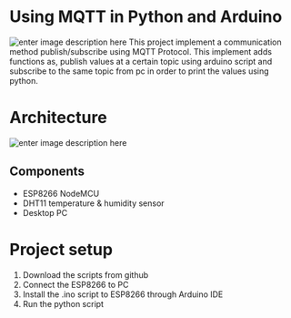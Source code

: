 
# Using MQTT in Python and Arduino

![enter image description here](https://i.ibb.co/SRH4rqg/192481041-530347304656041-4530843913811320355-n.jpg)
This project implement a communication method publish/subscribe using MQTT Protocol. This implement adds functions as, publish values at a certain topic using arduino script and subscribe to the same topic from pc in order to print the values using python.
# Architecture
![enter image description here](https://i.ibb.co/Dwpyqnm/final.png)
## Components

-   ESP8266 NodeMCU
-   DHT11 temperature & humidity sensor
-   Desktop PC

# Project setup

 1. Download the scripts from github
 2. Connect the ESP8266 to PC
 3. Install the .ino script to ESP8266 through Arduino IDE
 4. Run the python script 

